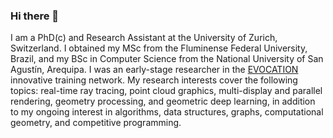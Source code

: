 ### Hi there 👋

I am a PhD(c) and Research Assistant at the University of Zurich, Switzerland. I obtained my MSc from the Fluminense Federal University, Brazil, and my BSc in Computer Science from the National University of San Agustín, Arequipa. I was an early-stage researcher in the [EVOCATION](https://evocation.eu/) innovative training network. My research interests cover the following topics: real-time ray tracing, point cloud graphics, multi-display and parallel rendering, geometry processing, and geometric deep learning, in addition to my ongoing interest in algorithms, data structures, graphs, computational geometry, and competitive programming.

<!--
**larc/larc** is a ✨ _special_ ✨ repository because its `README.md` (this file) appears on your GitHub profile.

Here are some ideas to get you started:

- 🔭 I’m currently working on ...
- 🌱 I’m currently learning ...
- 👯 I’m looking to collaborate on ...
- 🤔 I’m looking for help with ...
- 💬 Ask me about ...
- 📫 How to reach me: ...
- 😄 Pronouns: ...
- ⚡ Fun fact: ...
-->
